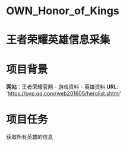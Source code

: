 # OWN_Honor_of_Kings
# 王者荣耀英雄信息采集

# 项目背景

  **网站**：王者荣耀官网 - 游戏资料 - 英雄资料
  **URL**:  'https://pvp.qq.com/web201605/herolist.shtml'

# 项目任务

  获取所有英雄的信息
